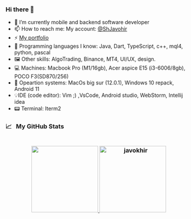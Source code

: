 ### Hi there 👋 
    
- 🔭 I’m currently mobile and backend software developer
- 📫 How to reach me: My account: [@ShJavohir](https://t.me/ShJavohir)
- ⚡ [My portfolio](https://t.me/ShJavohir_portfolio)
- 🧩 Programming languages I know: Java, Dart, TypeScript, c++, mql4, python, pascal
- 🖼 Other skills: AlgoTrading, Binance, MT4, UI/UX, design.
- 💻 Machines: Macbook Pro (M1/16gb), Acer aspice E15 (i3-6006/8gb), POCO F3(SD870/256)
- 🔧 Opeartion systems: MacOs big sur (12.0.1), Windows 10 repack, Android 11
- 💡IDE (code editor): Vim ;) ,VsCode, Android studio, WebStorm, Intellij idea
- 📟 Terminal: Iterm2


<h3>
  <summary>
    📈  &nbsp; My GitHub Stats
  </summary> 
  
  <br> 

  <p align="center">
   <a href="https://github.com/shjavokhir">
    <img height="180em" src="https://github-readme-stats-eight-theta.vercel.app/api?username=shjavokhir&show_icons=true&theme=material-palenight&count_private=true"/>
    <img height="180em" src="https://github-readme-stats.vercel.app/api/top-langs/?username=shjavokhir&show_icons=true&theme=material-palenight&layout=compact" alt="javokhir" />
  </a>
</p>
</h3> 
<!--
**ShJavokhir/ShJavokhir** is a ✨ _special_ ✨ repository because its `README.md` (this file) appears on your GitHub profile.

Here are some ideas to get you started:

- 👯 I’m looking to collaborate on ...
- 🤔 I’m looking for help with ...
- 💬 Ask me about ...
- 😄 Pronouns: ...
- ⚡ Fun fact: ...
-->
 
